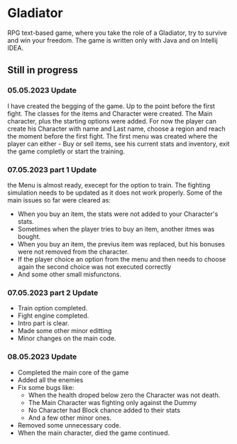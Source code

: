 # Gladiator
RPG text-based game, where you take the role of a Gladiator, try to survive and win your freedom. The game is written only with Java and on Intellij IDEA.

## Still in progress

### 05.05.2023 Update

I have created the begging of the game. Up to the point before the first fight. 
  The classes for the items and Character were created. The Main character, plus the starting options were added. 
  For now the player can create his Character with name and Last name, choose a region and reach the moment before the first fight.
  The first menu was created where the player can either - Buy or sell items, see his current stats and inventory, exit the game completly or start the training. 
  
### 07.05.2023 part 1 Update

the Menu is almost ready, execept for the option to train. The fighting simulation needs to be updated as it does not work properly. 
Some of the main issues so far were cleared as:
  * When you buy an item, the stats were not added to your Character's stats.
  * Sometimes when the player tries to buy an item, another itmes was bought.
  * When you buy an item, the previus item was replaced, but his bonuses were not removed from the character.
  * If the player choice an option from the menu and then needs to choose again the second choice was not executed correctly
  * And some other small misfunctons.
  
### 07.05.2023 part 2 Update
  * Train option completed.
  * Fight engine completed.
  * Intro part is clear.
  * Made some other minor editting
  * Minor changes on the main code.

### 08.05.2023 Update
  * Completed the main core of the game
  * Added all the enemies
  * Fix some bugs like:
    * When the health droped below zero the Character was not death.
    * The Main Character was fighting only against the Dummy
    * No Character had Block chance added to their stats
    * And a few other minor ones.
  * Removed some unnecessary code.
  * When the main character, died the game continued.
